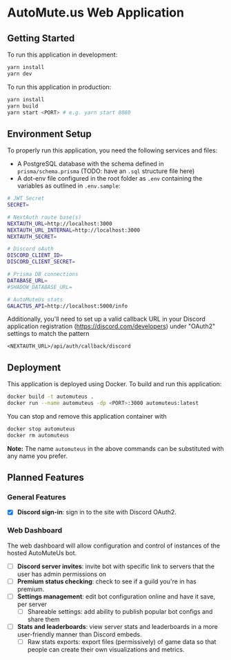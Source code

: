 # AutoMute.us Web Application

## Getting Started

To run this application in development:

```bash
yarn install
yarn dev
```

To run this application in production:

```bash
yarn install
yarn build
yarn start <PORT> # e.g. yarn start 8080
```

## Environment Setup

To properly run this application, you need the following services and files:

- A PostgreSQL database with the schema defined in `prisma/schema.prisma` (TODO: have an `.sql` structure file here)
- A dot-env file configured in the root folder as `.env` containing the variables as outlined in `.env.sample`:

```bash
# JWT Secret
SECRET=

# NextAuth route base(s)
NEXTAUTH_URL=http://localhost:3000
NEXTAUTH_URL_INTERNAL=http://localhost:3000
NEXTAUTH_SECRET=

# Discord oAuth
DISCORD_CLIENT_ID=
DISCORD_CLIENT_SECRET=

# Prisma DB connections
DATABASE_URL=
#SHADOW_DATABASE_URL=

# AutoMuteUs stats
GALACTUS_API=http://localhost:5000/info

```

Additionally, you'll need to set up a valid callback URL in your Discord application registration (https://discord.com/developers) under "OAuth2" settings to match the pattern

```
<NEXTAUTH_URL>/api/auth/callback/discord
```

## Deployment

This application is deployed using Docker. To build and run this application:

```bash
docker build -t automuteus .
docker run --name automuteus -dp <PORT>:3000 automuteus:latest
```

You can stop and remove this application container with

```bash
docker stop automuteus
docker rm automuteus
```

**Note:** The name `automuteus` in the above commands can be substituted with any name you prefer.

## Planned Features

### General Features

- [x] **Discord sign-in**: sign in to the site with Discord OAuth2.

### Web Dashboard

The web dashboard will allow configuration and control of instances of the hosted AutoMuteUs bot.

- [ ] **Discord server invites**: invite bot with specific link to servers that the user has admin permissions on
- [ ] **Premium status checking**: check to see if a guild you're in has premium.
- [ ] **Settings management**: edit bot configuration online and have it save, per server
  - [ ] Shareable settings: add ability to publish popular bot configs and share them
- [ ] **Stats and leaderboards**: view server stats and leaderboards in a more user-friendly manner than Discord embeds.
  - [ ] Raw stats exports: export files (permissively) of game data so that people can create their own visualizations and metrics.